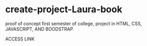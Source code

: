 # create-project-Laura-book

proof of concept first semester of college, project in HTML, CSS, JAVASCRIPT, AND BOODSTRAP. 

ACCESS LINK
